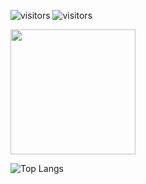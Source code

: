 ![visitors](https://visitor-badge.glitch.me/badge?page_id=${aldydestra}.${https://github.com/aldydestra/aldydestra})
![visitors](https://visitor-badge.glitch.me/badge?page_id=aldydestra.visitor-badge.issue.1)
      

      
      
<img height="200em" src="https://github-readme-stats.vercel.app/api?username=aldydestra&show_icons=true&hide_border=true&&count_private=true&include_all_commits=true" />

      

      

![Top Langs](https://github-readme-stats.vercel.app/api/top-langs/?username=aldydestra&layout=compact&hide_border=true)

